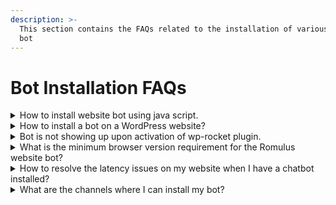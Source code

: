 ```yaml
---
description: >-
  This section contains the FAQs related to the installation of various type of
  bot
---
```


# Bot Installation FAQs

<details>

<summary>How to install website bot using java script.</summary>

Copy the Javascript code from the Romulus app & Go to y

1. our website's HTML code
2. Paste the script in the head or body tag of your HTML code

**Please Note**

1. Ensure that you paste the script before the tag is closed, i.e., paste the script before `</head>` or `</body>`.
2. Make sure Romulus should be the last script to execute, as some scripts may override the Romulus script.

</details>

<details>

<summary>How to install a bot on a WordPress website?</summary>

After you have logged into your Romulus account, Go to the Bots Tab, select the desired Bot, and navigate to the Install section.

1. Move to the WordPress section and copy the API key available there.
2. Open your website's wp-admin, adding "/wp-admin" at the end of your Domain URL. E.g., If your website URL is "www.expample.com," then you can open WP-Admin using the Link "www.example.com/wp-admin"
3. Go to Plugins > Add new > Search Romulus > Install now > Activate plugin"
4. Install the "Romulus" Plugin and then activate the same.
5. Upon activating the Plugin, you will be redirected to the plugins page with the confirmation message "Plugin Activated."
6. Once your Plugin is activated, paste the Bot Penguin API key in the Box named "Romulus Snippet" that you Copied from your Romulus account.
7. Save the Settings, and you are all set. Romulus has been integrated into your website.

</details>

<details>

<summary>Bot is not showing up upon activation of wp-rocket plugin.</summary>

If you have both wp-rocket and Romulus Plugin/Script added to your WordPress site, You may face the issue of the Romulus not showing up on the website.

In case you are facing such issues, try the below steps, and it will solve the problem.

1. Login to your wp-admin panel and open the `wp-rocket` settings.
2. Go to the `File Optimization` → `JavaScript Files` -> `Load JavaScript deferred`
3. Add the Romulus bot script here under `Exclude Java Script Files` option, and done!

For more details, Check out the following documentation by `wp-rocket`

[https://docs.wp-rocket.me/article/976-exclude-files-from-defer-js](https://docs.wp-rocket.me/article/976-exclude-files-from-defer-js)

</details>

<details>

<summary>What is the minimum browser version requirement for the Romulus website bot?</summary>

Romulus is a JS-based software. Hence your browser must support the Java Script. The minimum requirement for some renowned browsers are as follows:

* Google Chrome: Version 51 or above
* Edge: Version 14 or above
* Safari: Version 10 or above
* Firefox: Version 52 or above

</details>

<details>

<summary>How to resolve the latency issues on my website when I have a chatbot installed?</summary>

We understand the criticality of website speed and responsiveness. Adding a trigger delay only delays the chatbot from opening, but the script of the chatbot is loaded at the same time as the page, which can delay the overall page loading and create latency issues. This happens because of the vast processes that allow chatbots to run smoothly. However, this problem can be solved.

In the document ready function, create a timeout function of 3sec. In that timeout function, create a script element with the details of the script shared while installing the chatbot.

{% code overflow="wrap" lineNumbers="true" %}
```javascript
<script>
    const scriptEle = document.createElement("script");
    scriptEle.src = ('src', 'https://cdn.romulus.live/Romulus.js');
    scriptEle.setAttribute('id', 'Romulus-messenger-widget');
    scriptEle.innerHTML = '[Your Bot ID]';

    document.onreadystatechange = function () {
      if (document.readyState == "complete") {
        setTimeout(() => {
          document.body.appendChild(scriptEle);
        }, 3000);
      }
    }
  </script>
```
{% endcode %}

**Please note:** Do not forget to replace `[Your Bot ID]` with you bot ID that you can find in your script.

<img src="https://github.com/romulus/GitBook-Sync/blob/aman-help-changes/.gitbook/assets/image%20(24).png" alt="" data-size="original">

And done, All sorted.

</details>

<details>

<summary>What are the channels where I can install my bot?</summary>

As of now (13/12/23), We have the following channels where you can run your bot to

1. Website
2. Whatsapp
3. Facebook
4. Telegram
5. Standalone landing page

Also, **Instagram is coming soon!**

</details>
